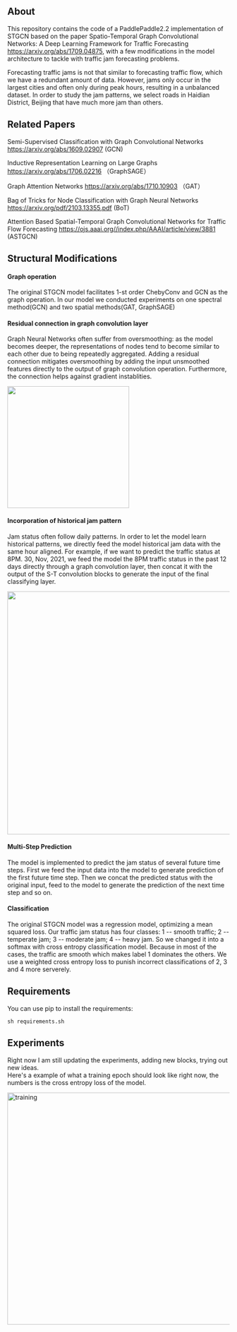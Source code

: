 ## About
This repository contains the code of a PaddlePaddle2.2 implementation of STGCN based on the paper Spatio-Temporal Graph Convolutional Networks: A Deep Learning Framework for Traffic Forecasting https://arxiv.org/abs/1709.04875, with a few modifications in the model architecture to tackle with traffic jam forecasting problems.    

Forecasting traffic jams is not that similar to forecasting traffic flow, which we have a redundant amount of data. However, jams only occur in the largest cities and often only during peak hours, resulting in a unbalanced dataset. In order to study the jam patterns, we select roads in Haidian District, Beijing that have much more jam than others. 

## Related Papers
Semi-Supervised Classification with Graph Convolutional Networks https://arxiv.org/abs/1609.02907 (GCN)  

Inductive Representation Learning on Large Graphs https://arxiv.org/abs/1706.02216 （GraphSAGE）  

Graph Attention Networks https://arxiv.org/abs/1710.10903 （GAT）  

Bag of Tricks for Node Classification with Graph Neural Networks https://arxiv.org/pdf/2103.13355.pdf (BoT)  

Attention Based Spatial-Temporal Graph Convolutional Networks for Traffic Flow Forecasting  https://ojs.aaai.org//index.php/AAAI/article/view/3881 (ASTGCN)

## Structural Modifications 
#### Graph operation  

The original STGCN model facilitates 1-st order ChebyConv and GCN as the graph operation. In our model we conducted experiments on one spectral method(GCN) and two spatial methods(GAT, GraphSAGE) 
#### Residual connection in graph convolution layer
Graph Neural Networks often suffer from oversmoothing: as the model becomes deeper, the representations of nodes tend to become similar to each other due to being repeatedly aggregated. Adding a residual connection mitigates oversmoothing by adding the input unsmoothed features directly to the output of graph convolution operation. Furthermore, the connection helps against gradient instablities.   

<img width="276" src="https://user-images.githubusercontent.com/20365304/144980066-f5936af9-961a-4f51-857a-269b35b3ffaa.png">

#### Incorporation of historical jam pattern
Jam status often follow daily patterns. In order to let the model learn historical patterns, we directly feed the model historical jam data with the same hour aligned. For example, if we want to predict the traffic status at 8PM. 30, Nov, 2021, we feed the model the 8PM traffic status in the past 12 days directly through a graph convolution layer, then concat it with the output of the S-T convolution blocks to generate the input of the final classifying layer.  

<img width="551" src="https://user-images.githubusercontent.com/20365304/144978158-b4baf9fd-a18c-40c5-9c77-dd73572f6ed3.png">

#### Multi-Step Prediction
The model is implemented to predict the jam status of several future time steps. First we feed the input data into the model to generate prediction of the first future time step. Then we concat the predicted status with the original input, feed to the model to generate the prediction of the next time step and so on. 

#### Classification
The original STGCN model was a regression model, optimizing a mean squared loss. Our traffic jam status has four classes: 1 -- smooth traffic; 2 -- temperate jam; 3 -- moderate jam; 4 -- heavy jam. So we changed it into a softmax with cross entropy classification model. Because in most of the cases, the traffic are smooth which makes label 1 dominates the others. We use a weighted cross entropy loss to punish incorrect classifications of 2, 3 and 4 more serverely. 

## Requirements
You can use pip to install the requirements:
```
sh requirements.sh
``` 

## Experiments


Right now I am still updating the experiments, adding new blocks, trying out new ideas.   
Here's a example of what a training epoch should look like right now, the numbers is the cross entropy loss of the model.  

<img width="526" alt="training" src="https://user-images.githubusercontent.com/20365304/148527350-afc54aa7-4ab0-4f6d-bd77-db69a3adbb64.png">


